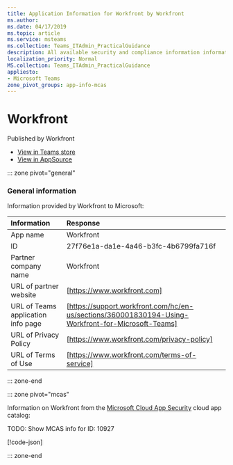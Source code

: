 ```yaml
---
title: Application Information for Workfront by Workfront
ms.author: 
ms.date: 04/17/2019
ms.topic: article
ms.service: msteams
ms.collection: Teams_ITAdmin_PracticalGuidance
description: All available security and compliance information information for Workfront, its data handling policies, its Microsoft Cloud App Security app catalog information, and security/compliance information in the CSA STAR registry.
localization_priority: Normal
MS.collection: Teams_ITAdmin_PracticalGuidance
appliesto:
- Microsoft Teams
zone_pivot_groups: app-info-mcas
---
```

# Workfront

Published by Workfront
* <a href="https://teams.microsoft.com/l/app/27f76e1a-da1e-4a46-b3fc-4b6799fa716f" target="_blank">View in Teams store</a>
* <a href="https://appsource.microsoft.com/en-us/product/office/WA104381886" target="_blank">View in AppSource</a>

::: zone pivot="general"

### General information

Information provided by Workfront to Microsoft:

| **Information** | **Response** |
|:----------------|:-------------|
| App name | Workfront |
| ID | 27f76e1a-da1e-4a46-b3fc-4b6799fa716f |
| Partner company name | Workfront |
| URL of partner website | [https://www.workfront.com] |
| URL of Teams application info page | [https://support.workfront.com/hc/en-us/sections/360001830194-Using-Workfront-for-Microsoft-Teams] |
| URL of Privacy Policy | [https://www.workfront.com/privacy-policy] |
| URL of Terms of Use | [https://www.workfront.com/terms-of-service] |

::: zone-end


::: zone pivot="mcas"

Information on Workfront from the [Microsoft Cloud App Security](https://www.microsoft.com/en-us/enterprise-mobility-security/cloud-app-security) cloud app catalog:

TODO: Show MCAS info for ID: 10927

[!code-json[](./json/10927.json)]

::: zone-end

